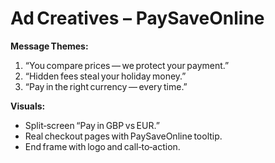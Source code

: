 # Ad Creatives – PaySaveOnline

**Message Themes:**
1. “You compare prices — we protect your payment.”  
2. “Hidden fees steal your holiday money.”  
3. “Pay in the right currency — every time.”  

**Visuals:**
- Split‑screen “Pay in GBP vs EUR.”  
- Real checkout pages with PaySaveOnline tooltip.  
- End frame with logo and call‑to‑action.